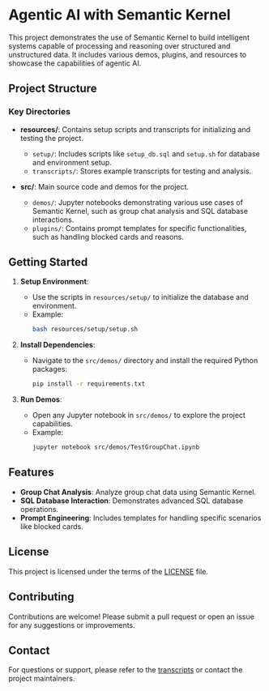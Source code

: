 # Agentic AI with Semantic Kernel

This project demonstrates the use of Semantic Kernel to build intelligent systems capable of processing and reasoning over structured and unstructured data. It includes various demos, plugins, and resources to showcase the capabilities of agentic AI.

## Project Structure

### Key Directories

- **resources/**: Contains setup scripts and transcripts for initializing and testing the project.
  - `setup/`: Includes scripts like `setup_db.sql` and `setup.sh` for database and environment setup.
  - `transcripts/`: Stores example transcripts for testing and analysis.

- **src/**: Main source code and demos for the project.
  - `demos/`: Jupyter notebooks demonstrating various use cases of Semantic Kernel, such as group chat analysis and SQL database interactions.
  - `plugins/`: Contains prompt templates for specific functionalities, such as handling blocked cards and reasons.

## Getting Started

1. **Setup Environment**:
   - Use the scripts in `resources/setup/` to initialize the database and environment.
   - Example:
     ```bash
     bash resources/setup/setup.sh
     ```

2. **Install Dependencies**:
   - Navigate to the `src/demos/` directory and install the required Python packages:
     ```bash
     pip install -r requirements.txt
     ```

3. **Run Demos**:
   - Open any Jupyter notebook in `src/demos/` to explore the project capabilities.
   - Example:
     ```bash
     jupyter notebook src/demos/TestGroupChat.ipynb
     ```

## Features

- **Group Chat Analysis**: Analyze group chat data using Semantic Kernel.
- **SQL Database Interaction**: Demonstrates advanced SQL database operations.
- **Prompt Engineering**: Includes templates for handling specific scenarios like blocked cards.

## License

This project is licensed under the terms of the [LICENSE](LICENSE) file.

## Contributing

Contributions are welcome! Please submit a pull request or open an issue for any suggestions or improvements.

## Contact

For questions or support, please refer to the [transcripts](resources/transcripts/) or contact the project maintainers.

